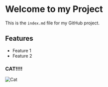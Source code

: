 # Welcome to my Project

This is the `index.md` file for my GitHub project.

## Features
- Feature 1
- Feature 2

### CAT!!!!
![Cat](https://preview.redd.it/silly-cat-v0-ket76730w05a1.jpg?width=640&crop=smart&auto=webp&s=c3e02999215de3c516ea3f27d5b19ad63e6a5d5c)



